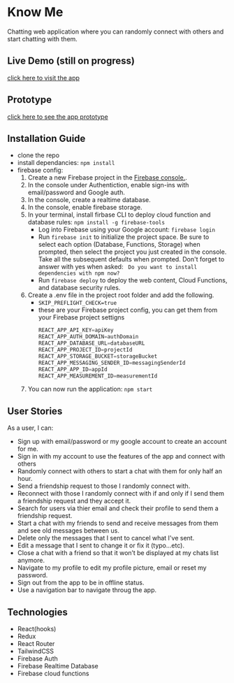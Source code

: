 # Know Me
Chatting web application where you can randomly connect with others and start chatting with them.

## Live Demo (still on progress)

[click here to visit the app](https://know-me-chat.netlify.app/)

## Prototype 
[click here to see the app prototype](https://www.figma.com/proto/iO3Ji7jc7jjMbunV0e3fsl/Random-Chat-App?node-id=48%3A0&scaling=min-zoom)

## Installation Guide
- clone the repo
- install dependancies: `npm install`
- firebase config:
   1. Create a new Firebase project in the [Firebase console.](https://console.firebase.google.com/).
   2. In the console under Authentiction, enable sign-ins with email/password and Google auth.
   3. In the console, create a realtime database.
   4. In the console, enable firebase storage.
   5. In your terminal,  install firbase CLI to deploy cloud function and database rules: `npm install -g firebase-tools` 
      - Log into Firebase using your Google account: `firebase login`
      - Run `firebase init` to initialize the project space. Be sure to select each option (Database, Functions, Storage) when prompted, then select the project you just created in the console. Take all the subsequent defaults when prompted. Don't forget to answer with yes when asked: ` Do you want to install dependencies with npm now?` 
      - Run `firebase deploy` to deploy the web content, Cloud Functions, and database security rules.
   6. Create a .env file in the project root folder and add the following.
      - `SKIP_PREFLIGHT_CHECK=true`
      - these are your Firebase project config, you can get them from your Firebase project settigns
        ```js
        REACT_APP_API_KEY=apiKey
        REACT_APP_AUTH_DOMAIN=authDomain
        REACT_APP_DATABASE_URL=databaseURL
        REACT_APP_PROJECT_ID=projectId
        REACT_APP_STORAGE_BUCKET=storageBucket
        REACT_APP_MESSAGING_SENDER_ID=messagingSenderId
        REACT_APP_APP_ID=appId
        REACT_APP_MEASUREMENT_ID=measurementId
        ```
   7. You can now run the application: `npm start`     
      
## User Stories

As a user, I can:
  - Sign up with email/password or my google account to create an account for me.
  - Sign in with my account to use the features of the app and connect with others
  - Randomly connect with others to start a chat with them for only half an hour.
  - Send a friendship request to those I randomly connect with.
  - Reconnect with those I randomly connect with if and only if I send them a friendship request and they accept it.
  - Search for users via thier email and check their profile to send them a friendship request.
  - Start a chat with my friends to send and receive messages from them and see old messages between us.
  - Delete only the messages that I sent to cancel what I've sent.
  - Edit a message that I sent to change it or fix it (typo...etc).
  - Close a chat with a friend so that it won’t be displayed at my chats list anymore.
  - Navigate to my profile to edit my profile picture, email or reset my password.
  - Sign out from the app to be in offline status.
  - Use a navigation bar to navigate throug the app.
## Technologies
 - React(hooks)
 - Redux
 - React Router
 - TailwindCSS
 - Firebase Auth
 - Firebase Realtime Database
 - Firebase cloud functions
